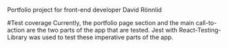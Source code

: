 Portfolio project for front-end developer David Rönnlid

#Test coverage
Currently, the portfolio page section and the main call-to-action are the two parts of the app that are tested. Jest with React-Testing-Library was used to test these imperative parts of the app.

